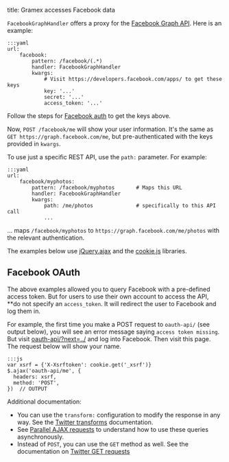 title: Gramex accesses Facebook data

`FacebookGraphHandler` offers a proxy for the [Facebook Graph API](https://developers.facebook.com/docs/graph-api/). Here is an example:

    :::yaml
    url:
        facebook:
            pattern: /facebook/(.*)
            handler: FacebookGraphHandler
            kwargs:
                # Visit https://developers.facebook.com/apps/ to get these keys
                key: '...'
                secret: '...'
                access_token: '...'

Follow the steps for [Facebook auth](../auth/#facebook-auth) to get the keys above.

Now, `POST /facebook/me` will show your user information. It's the same as `GET
https://graph.facebook.com/me`, but pre-authenticated with the keys provided in
`kwargs`.

To use just a specific REST API, use the `path:` parameter. For example:

    :::yaml
    url:
        facebook/myphotos:
            pattern: /facebook/myphotos       # Maps this URL
            handler: FacebookGraphHandler
            kwargs:
                path: /me/photos              # specifically to this API call
                ...

... maps `/facebook/myphotos` to `https://graph.facebook.com/me/photos` with the
relevant authentication.

The examples below use [jQuery.ajax][jquery-ajax] and the [cookie.js][cookie.js] libraries.

[jquery-ajax]: http://api.jquery.com/jquery.ajax/
[cookie.js]: https://github.com/florian/cookie.js

<script src="https://cdnjs.cloudflare.com/ajax/libs/cookie.js/1.2.0/cookie.min.js"></script>

## Facebook OAuth

The above examples allowed you to query Facebook with a pre-defined access
token. But for users to use their own account to access the API, **do not
specify an `access_token`. It will redirect the user to Facebook and log them
in.

For example, the first time you make a POST request to `oauth-api/` (see output
below), you will see an error message saying `access token missing`. But visit
[oauth-api/?next=../](oauth-api/?next=../) and log into Facebook. Then visit this
page. The request below will show your name.

    :::js
    var xsrf = {'X-Xsrftoken': cookie.get('_xsrf')}
    $.ajax('oauth-api/me', {
      headers: xsrf,
      method: 'POST',
    })  // OUTPUT


Additional documentation:

- You can use the `transform:` configuration to modify the response in any way.
  See the [Twitter transforms](../twitterresthandler/#twitter-transforms)
  documentation.
- See [Parallel AJAX requests](../twitterresthandler/#parellal-ajax-requests) to
  understand how to use these queries asynchronously.
- Instead of `POST`, you can use the `GET` method as well. See the documentation
  on [Twitter GET requests](../twitterresthandler/#twitter-get-requests)


<script>
var xsrf = {'X-Xsrftoken': cookie.get('_xsrf')}
var pre = [].slice.call(document.querySelectorAll('pre'))

function replace(e, regex, text) {
    e.innerHTML = e.innerHTML.replace(regex, 
      '<p style="color: #ccc">// OUTPUT</p><p>' + text + '</p>')
}

function next() {
  var output_regex = /\/\/ OUTPUT/,
      element = pre.shift(),
      text = element.textContent

  if (text.match(output_regex))
    eval(text).always(function(result) {
      replace(element, output_regex, JSON.stringify(result, null, 2))
    })
  if (pre.length > 0) { next() }
}
next()
</script>
